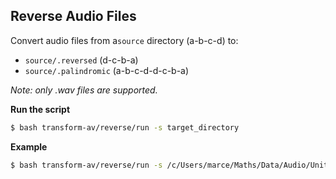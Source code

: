 ## Reverse Audio Files

Convert audio files from a`source` directory (a-b-c-d) to:
- `source/.reversed` (d-c-b-a)
- `source/.palindromic` (a-b-c-d-d-c-b-a)

*Note: only .wav files are supported.*
 
**Run the script**
```bash
$ bash transform-av/reverse/run -s target_directory
```

**Example**
```bash
$ bash transform-av/reverse/run -s /c/Users/marce/Maths/Data/Audio/Unittest
```